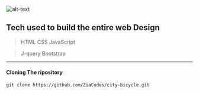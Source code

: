 ![alt-text](https://github.com/ZiaXDev/city-bicycle/blob/master/images/Loading.gif)


## Tech used to build the entire web Design

> HTML 
> CSS 
> JavaScript

> J-query
> Bootstrap 

***
#### Cloning The ripository

``` 
git clone https://github.com/ZiaCodes/city-bicycle.git 

```





